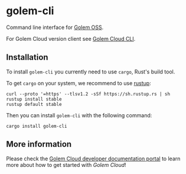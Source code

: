 # golem-cli

Command line interface for [Golem OSS](https://golem.cloud).

For Golem Cloud version client see [Golem Cloud CLI](https://github.com/golemcloud/golem-cloud-cli).


## Installation

To install `golem-cli` you currently need to use `cargo`, Rust's build tool. 

To get `cargo` on your system, we recommend to use [rustup](https://rustup.rs/):

```shell
curl --proto '=https' --tlsv1.2 -sSf https://sh.rustup.rs | sh
rustup install stable
rustup default stable
```

Then you can install `golem-cli` with the following command:

```shell
cargo install golem-cli
```

## More information
Please check the [Golem Cloud developer documentation portal](https://www.golem.cloud/learn) to learn more about how to get started with *Golem Cloud*!